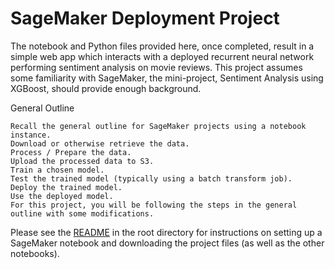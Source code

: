 # SageMaker Deployment Project

The notebook and Python files provided here, once completed, result in a simple web app which interacts with a deployed recurrent neural network performing sentiment analysis on movie reviews. This project assumes some familiarity with SageMaker, the mini-project, Sentiment Analysis using XGBoost, should provide enough background.


General Outline

    Recall the general outline for SageMaker projects using a notebook instance.
    Download or otherwise retrieve the data.
    Process / Prepare the data.
    Upload the processed data to S3.
    Train a chosen model.
    Test the trained model (typically using a batch transform job).
    Deploy the trained model.
    Use the deployed model.
    For this project, you will be following the steps in the general outline with some modifications.

Please see the [README](https://github.com/udacity/sagemaker-deployment/tree/master/README.md) in the root directory for instructions on setting up a SageMaker notebook and downloading the project files (as well as the other notebooks).
